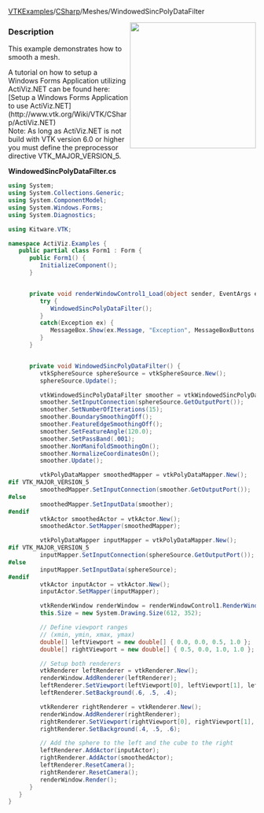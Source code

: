 [VTKExamples](/index/)/[CSharp](/CSharp)/Meshes/WindowedSincPolyDataFilter

<img align="right" src="https://github.com/lorensen/VTKExamples/blob/gh-pages/Testing/Baseline/Meshes/TestWindowedSincPolyDataFilter.png?raw=true" width="256" />

### Description
<p>This example demonstrates how to smooth a mesh.</p>
A tutorial on how to setup a Windows Forms Application utilizing ActiViz.NET can be found here: [Setup a Windows Forms Application to use ActiViz.NET](http://www.vtk.org/Wiki/VTK/CSharp/ActiViz.NET)<br />
Note: As long as ActiViz.NET is not build with VTK version 6.0 or higher you must define the preprocessor directive VTK_MAJOR_VERSION_5.

**WindowedSincPolyDataFilter.cs**
```csharp
using System;
using System.Collections.Generic;
using System.ComponentModel;
using System.Windows.Forms;
using System.Diagnostics;

using Kitware.VTK;

namespace ActiViz.Examples {
   public partial class Form1 : Form {
      public Form1() {
         InitializeComponent();
      }


      private void renderWindowControl1_Load(object sender, EventArgs e) {
         try {
            WindowedSincPolyDataFilter();
         }
         catch(Exception ex) {
            MessageBox.Show(ex.Message, "Exception", MessageBoxButtons.OK);
         }
      }


      private void WindowedSincPolyDataFilter() {
         vtkSphereSource sphereSource = vtkSphereSource.New();
         sphereSource.Update();

         vtkWindowedSincPolyDataFilter smoother = vtkWindowedSincPolyDataFilter.New();
         smoother.SetInputConnection(sphereSource.GetOutputPort());
         smoother.SetNumberOfIterations(15);
         smoother.BoundarySmoothingOff();
         smoother.FeatureEdgeSmoothingOff();
         smoother.SetFeatureAngle(120.0);
         smoother.SetPassBand(.001);
         smoother.NonManifoldSmoothingOn();
         smoother.NormalizeCoordinatesOn();
         smoother.Update();

         vtkPolyDataMapper smoothedMapper = vtkPolyDataMapper.New();
#if VTK_MAJOR_VERSION_5
         smoothedMapper.SetInputConnection(smoother.GetOutputPort());
#else
         smoothedMapper.SetInputData(smoother);
#endif
         vtkActor smoothedActor = vtkActor.New();
         smoothedActor.SetMapper(smoothedMapper);

         vtkPolyDataMapper inputMapper = vtkPolyDataMapper.New();
#if VTK_MAJOR_VERSION_5
         inputMapper.SetInputConnection(sphereSource.GetOutputPort());
#else
         inputMapper.SetInputData(sphereSource);
#endif
         vtkActor inputActor = vtkActor.New();
         inputActor.SetMapper(inputMapper);

         vtkRenderWindow renderWindow = renderWindowControl1.RenderWindow;
         this.Size = new System.Drawing.Size(612, 352);

         // Define viewport ranges
         // (xmin, ymin, xmax, ymax)
         double[] leftViewport = new double[] { 0.0, 0.0, 0.5, 1.0 };
         double[] rightViewport = new double[] { 0.5, 0.0, 1.0, 1.0 };

         // Setup both renderers
         vtkRenderer leftRenderer = vtkRenderer.New();
         renderWindow.AddRenderer(leftRenderer);
         leftRenderer.SetViewport(leftViewport[0], leftViewport[1], leftViewport[2], leftViewport[3]);
         leftRenderer.SetBackground(.6, .5, .4);

         vtkRenderer rightRenderer = vtkRenderer.New();
         renderWindow.AddRenderer(rightRenderer);
         rightRenderer.SetViewport(rightViewport[0], rightViewport[1], rightViewport[2], rightViewport[3]);
         rightRenderer.SetBackground(.4, .5, .6);

         // Add the sphere to the left and the cube to the right
         leftRenderer.AddActor(inputActor);
         rightRenderer.AddActor(smoothedActor);
         leftRenderer.ResetCamera();
         rightRenderer.ResetCamera();
         renderWindow.Render();
      }
   }
}
```

